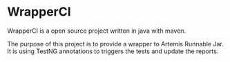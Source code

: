 # WrapperCI

WrapperCI is a open source project written in java with maven.

The purpose of this project is to provide a wrapper to Artemis Runnable Jar. It is using TestNG annotations to triggers the tests and update the reports.